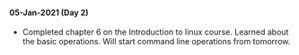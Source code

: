 #### 05-Jan-2021 (Day 2)
- Completed chapter 6 on the Introduction to linux course. Learned about the basic operations. Will start command line operations from tomorrow.
